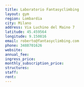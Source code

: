```yaml
---
title: Laboratorio Fantasyclimbing
layout: gym
region: Lombardia
city: Milano
address: Via Luchino del Maino 7
latitude: 45.459564
longitude: 9.150816
email: roberto@fantasyclimbing.com
phone: 3488701626
website: 
annual_fee: 
ingress_price: 
monthly_subscription_price: 
structures: 
staff: 
rent: 
---
```


